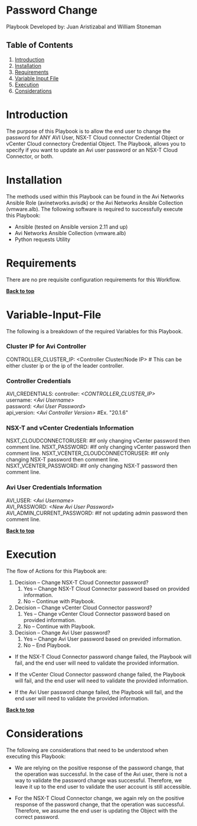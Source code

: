 # Password Change

Playbook Developed by:  Juan Aristizabal and William Stoneman</br>


## Table of Contents
1.	[Introduction](#Introduction)
1.	[Installation](#Installation)
1.	[Requirements](#Requirements)
1.	[Variable Input File](#Variable-Input-File)
1.	[Execution](#Execution)
1.	[Considerations](#Considerations)




# Introduction

The purpose of this Playbook is to allow the end user to change the password for ANY AVI User, NSX-T Cloud connector Credential Object or vCenter Cloud connectory Credential Object. The Playbook, allows you to specify if you want to update an Avi user password or an NSX-T Cloud Connector, or both.

# Installation

The methods used within this Playbook can be found in the Avi Networks Ansible Role (avinetworks.avisdk) or the Avi Networks Ansible Collection (vmware.alb). The following software is required to successfully execute this Playbook:

- Ansible (tested on Ansible version 2.11 and up)
- Avi Networks Ansible Collection (vmware.alb)
- Python requests Utility

# Requirements

There are no pre requisite configuration requirements for this Workflow.



**[Back to top](#table-of-contents)**


# Variable-Input-File

The following is a breakdown of the required Variables for this Playbook.

### Cluster IP for Avi Controller
CONTROLLER_CLUSTER_IP: <Controller Cluster/Node IP> # This can be either cluster ip or the ip of the leader controller.

### Controller Credentials
AVI_CREDENTIALS:
  controller: *\<CONTROLLER_CLUSTER_IP\>*</br>
  username: *\<Avi Username\>*</br>
  password: *\<Avi User Password\>*</br>
  api_version: *\<Avi Controller Version\>* #Ex. "20.1.6"

### NSX-T and vCenter Credentials Information
NSXT_CLOUDCONNECTORUSER: <NSX-T Cloud Connector User Object Name> #If only changing vCenter password then comment line.
NSXT_PASSWORD: <New NSX-T Cloud Connector Password> #If only changing vCenter password then comment line.
NSXT_VCENTER_CLOUDCONNECTORUSER: <vCenter Cloud Connector User Object Name> #If only changing NSX-T password then comment line.
NSXT_VCENTER_PASSWORD: <New vCenter Cloud Connector Password> #If only changing NSX-T password then comment line.

### Avi User Credentials Information
AVI_USER: *\<Avi Username\>*</br>
AVI_PASSWORD: *\<New Avi User Password\>*</br>
AVI_ADMIN_CURRENT_PASSWORD: <Current Avi admin Password> #If not updating admin password then comment line.

**[Back to top](#table-of-contents)**

# Execution

The flow of Actions for this Playbook are:

1. Decision – Change NSX-T Cloud Connector password?
   1. 	Yes – Change NSX-T Cloud Connector password based on provided information.
   1. 	No – Continue with Playbook.
1. Decision – Change vCenter Cloud Connector password?
   1. 	Yes – Change vCenter Cloud Connector password based on provided information.
   1. 	No – Continue with Playbook.
1. Decision – Change Avi User password?
   1. 	Yes – Change Avi User password based on previded information.
   1. 	No – End Playbook. 


* If the NSX-T Cloud Connector password change failed, the Playbook will fail, and the end user will need to validate the provided information.

* If the vCenter Cloud Connector password change failed, the Playbook will fail, and the end user will need to validate the provided information.

* If the Avi User password change failed, the Playbook will fail, and the end user will need to validate the provided information.


**[Back to top](#table-of-contents)**

# Considerations

The following are considerations that need to be understood when executing this Playbook:

* We are relying on the positive response of the password change, that the operation was successful. In the case of the Avi user, there is not a way to validate the password change was successful. Therefore, we leave it up to the end user to validate the user account is still accessible.

* For the NSX-T Cloud Connector change, we again rely on the positive response of the password change, that the operation was successful. Therefore, we assume the end user is updating the Object with the correct password.



